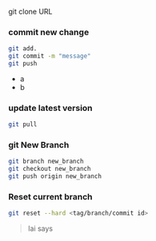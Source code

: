 git clone URL

### commit new change

```bash
git add. 
git commit -m "message"
git push
```

* a
* b

### update latest version

```bash
git pull
```

### git New Branch

```bash
git branch new_branch
git checkout new_branch
git push origin new_branch
```

### Reset current branch

```bash
git reset --hard <tag/branch/commit id>
```

> lai says

